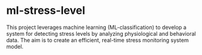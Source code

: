 # ml-stress-level
This project leverages machine learning (ML-classification) to develop a system for detecting stress levels by analyzing physiological and behavioral data. The aim is to create an efficient, real-time stress monitoring system model.
